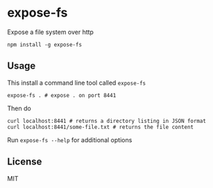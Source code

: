 # expose-fs

Expose a file system over http

```
npm install -g expose-fs
```

## Usage

This install a command line tool called `expose-fs`

```
expose-fs . # expose . on port 8441
```

Then do

```
curl localhost:8441 # returns a directory listing in JSON format
curl localhost:8441/some-file.txt # returns the file content
```

Run `expose-fs --help` for additional options

## License

MIT